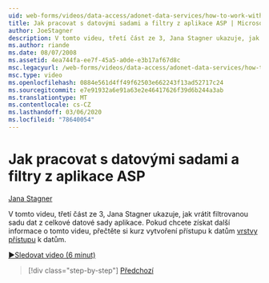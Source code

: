 ```yaml
---
uid: web-forms/videos/data-access/adonet-data-services/how-to-work-with-datasets-and-filters-from-an-asp-application
title: Jak pracovat s datovými sadami a filtry z aplikace ASP | Microsoft Docs
author: JoeStagner
description: V tomto videu, třetí část ze 3, Jana Stagner ukazuje, jak vrátit filtrovanou sadu dat z celkové datové sady aplikace. Další informace AB...
ms.author: riande
ms.date: 08/07/2008
ms.assetid: 4ea744fa-ee7f-45a5-a0de-e3b17af67d8c
msc.legacyurl: /web-forms/videos/data-access/adonet-data-services/how-to-work-with-datasets-and-filters-from-an-asp-application
msc.type: video
ms.openlocfilehash: 0884e561d4ff49f62503e662243f13ad52717c24
ms.sourcegitcommit: e7e91932a6e91a63e2e46417626f39d6b244a3ab
ms.translationtype: MT
ms.contentlocale: cs-CZ
ms.lasthandoff: 03/06/2020
ms.locfileid: "78640054"
---
```

# <a name="how-to-work-with-datasets-and-filters-from-an-asp-application"></a>Jak pracovat s datovými sadami a filtry z aplikace ASP

[Jana Stagner](https://github.com/JoeStagner)

V tomto videu, třetí část ze 3, Jana Stagner ukazuje, jak vrátit filtrovanou sadu dat z celkové datové sady aplikace. Pokud chcete získat další informace o tomto videu, přečtěte si kurz vytvoření přístupu k datům [vrstvy přístupu](../../../overview/data-access/introduction/creating-a-data-access-layer-vb.md) k datům.

[&#9654;Sledovat video (6 minut)](https://channel9.msdn.com/Blogs/ASP-NET-Site-Videos/how-to-work-with-datasets-and-filters-from-an-asp-application)

> [!div class="step-by-step"]
> [Předchozí](how-to-manually-bind-a-dataset-to-a-datagrid.md)
